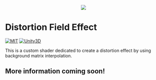 <p align="center"> 
  <img src="https://thumbs.gfycat.com/DeadlySardonicAzurevasesponge-size_restricted.gif">
</p>

# Distortion Field Effect

[![MIT](https://img.shields.io/badge/License-MIT-red.svg)](https://opensource.org/licenses/MIT)
[![Unity3D](https://img.shields.io/badge/Unity-3D-blue.svg)](https://unity3d.com/)

This is a custom shader dedicated to create a distortion effect by using background matrix interpolation.

## More information coming soon!
